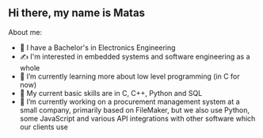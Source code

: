 ## Hi there, my name is Matas

About me:
- 🪫 I have a Bachelor's in Electronics Engineering
- ✍️ I'm interested in embedded systems and software engineering as a whole
- 🌱 I’m currently learning more about low level programming (in C for now)
- 📖 My current basic skills are in C, C++, Python and SQL
- 🔭 I’m currently working on a procurement management system at a small company, primarily based on FileMaker,
but we also use Python, some JavaScript and various API integrations with other software which our clients use
